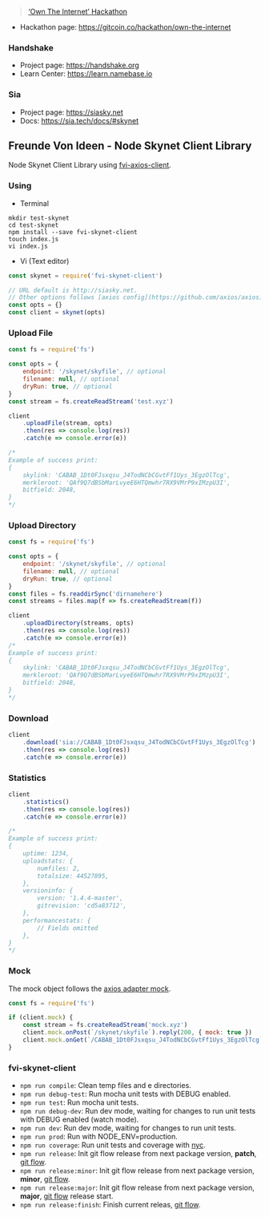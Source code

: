 > [‘Own The Internet’ Hackathon](https://gitcoin.co/hackathon/own-the-internet)

* Hackathon page: https://gitcoin.co/hackathon/own-the-internet

### Handshake

* Project page: https://handshake.org
* Learn Center: https://learn.namebase.io

### Sia

* Project page: https://siasky.net
* Docs: https://sia.tech/docs/#skynet

## Freunde Von Ideen - Node Skynet Client Library

Node Skynet Client Library using [fvi-axios-client](https://github.com/salespaulo/fvi-axios-client).

### Using

-   Terminal

```shell
mkdir test-skynet
cd test-skynet
npm install --save fvi-skynet-client
touch index.js
vi index.js
```

-   Vi (Text editor)

```javascript
const skynet = require('fvi-skynet-client')

// URL default is http://siasky.net.
// Other options follows [axios config](https://github.com/axios/axios).
const opts = {}
const client = skynet(opts)
```

### Upload File

```javascript
const fs = require('fs')

const opts = {
    endpoint: '/skynet/skyfile', // optional
    filename: null, // optional
    dryRun: true, // optional
}
const stream = fs.createReadStream('test.xyz')

client
    .uploadFile(stream, opts)
    .then(res => console.log(res))
    .catch(e => console.error(e))

/*
Example of success print:
{
    skylink: 'CABAB_1Dt0FJsxqsu_J4TodNCbCGvtFf1Uys_3EgzOlTcg',
    merkleroot: 'QAf9Q7dBSbMarLvyeE6HTQmwhr7RX9VMrP9xIMzpU3I',
    bitfield: 2048,
}
*/
```

### Upload Directory

```javascript
const fs = require('fs')

const opts = {
    endpoint: '/skynet/skyfile', // optional
    filename: null, // optional
    dryRun: true, // optional
}
const files = fs.readdirSync('dirnamehere')
const streams = files.map(f => fs.createReadStream(f))

client
    .uploadDirectory(streams, opts)
    .then(res => console.log(res))
    .catch(e => console.error(e))
/*
Example of success print:
{
    skylink: 'CABAB_1Dt0FJsxqsu_J4TodNCbCGvtFf1Uys_3EgzOlTcg',
    merkleroot: 'QAf9Q7dBSbMarLvyeE6HTQmwhr7RX9VMrP9xIMzpU3I',
    bitfield: 2048,
}
*/
```

### Download

```javascript
client
    .download('sia://CABAB_1Dt0FJsxqsu_J4TodNCbCGvtFf1Uys_3EgzOlTcg')
    .then(res => console.log(res))
    .catch(e => console.error(e))
```

### Statistics

```javascript
client
    .statistics()
    .then(res => console.log(res))
    .catch(e => console.error(e))

/*
Example of success print:
{
    uptime: 1234,
    uploadstats: {
        numfiles: 2,
        totalsize: 44527895,
    },
    versioninfo: {
        version: '1.4.4-master',
        gitrevision: 'cd5a83712',
    },
    performancestats: {
        // Fields omitted
    },
}
*/
```

### Mock

The mock object follows the [axios adapter mock](https://github.com/ctimmerm/axios-mock-adapter).

```javascript
const fs = require('fs')

if (client.mock) {
    const stream = fs.createReadStream('mock.xyz')
    client.mock.onPost(`/skynet/skyfile`).reply(200, { mock: true })
    client.mock.onGet(`/CABAB_1Dt0FJsxqsu_J4TodNCbCGvtFf1Uys_3EgzOlTcg`).reply(200, stream)
}
```

### fvi-skynet-client

-   `npm run compile`: Clean temp files and e directories.
-   `npm run debug-test`: Run mocha unit tests with DEBUG enabled.
-   `npm run test`: Run mocha unit tests.
-   `npm run debug-dev`: Run dev mode, waiting for changes to run unit tests with DEBUG enabled (watch mode).
-   `npm run dev`: Run dev mode, waiting for changes to run unit tests.
-   `npm run prod`: Run with NODE_ENV=production.
-   `npm run coverage`: Run unit tests and coverage with [nyc](https://github.com/istanbuljs/nyc/).
-   `npm run release`: Init git flow release from next package version, **patch**, [git flow](https://github.com/nvie/gitflow/).
-   `npm run release:minor`: Init git flow release from next package version, **minor**, [git flow](https://github.com/nvie/gitflow/).
-   `npm run release:major`: Init git flow release from next package version, **major**, [git flow](https://github.com/nvie/gitflow/) release start.
-   `npm run release:finish`: Finish current releas, [git flow](https://github.com/nvie/gitflow/).
